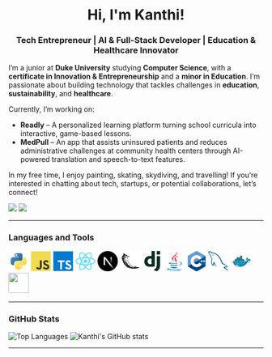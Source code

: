 <h1 align="center">Hi, I'm Kanthi!</h1>

<h3 align="center">Tech Entrepreneur | AI & Full-Stack Developer | Education & Healthcare Innovator</h3>

I’m a junior at **Duke University** studying **Computer Science**, with a **certificate in Innovation & Entrepreneurship** and a **minor in Education**. I’m passionate about building technology that tackles challenges in **education**, **sustainability**, and **healthcare**.  

Currently, I’m working on:  
- **Readly** – A personalized learning platform turning school curricula into interactive, game-based lessons.  
- **MedPull** – An app that assists uninsured patients and reduces administrative challenges at community health centers through AI-powered translation and speech-to-text features.  

In my free time, I enjoy painting, skating, skydiving, and travelling!
If you’re interested in chatting about tech, startups, or potential collaborations, let’s connect!  

<a href="mailto:youremail@example.com"><img src="https://img.icons8.com/ios-filled/50/FFFFFF/new-post.png" width="30"/></a>
<a href="https://www.linkedin.com/in/your-linkedin-username"><img src="https://img.icons8.com/ios-filled/50/FFFFFF/linkedin.png" width="30"/></a>

---

### Languages and Tools  
<p>
  <img src="https://raw.githubusercontent.com/devicons/devicon/master/icons/python/python-original.svg" width="40" height="40"/>
  <img src="https://raw.githubusercontent.com/devicons/devicon/master/icons/javascript/javascript-original.svg" width="40" height="40"/>
  <img src="https://raw.githubusercontent.com/devicons/devicon/master/icons/typescript/typescript-original.svg" width="40" height="40"/>
  <img src="https://raw.githubusercontent.com/devicons/devicon/master/icons/react/react-original.svg" width="40" height="40"/>
  <img src="https://raw.githubusercontent.com/devicons/devicon/master/icons/nextjs/nextjs-original.svg" width="40" height="40"/>
  <img src="https://raw.githubusercontent.com/devicons/devicon/master/icons/flask/flask-original.svg" width="40" height="40"/>
  <img src="https://raw.githubusercontent.com/devicons/devicon/master/icons/django/django-plain.svg" width="40" height="40"/>
  <img src="https://raw.githubusercontent.com/devicons/devicon/master/icons/java/java-original.svg" width="40" height="40"/>
  <img src="https://raw.githubusercontent.com/devicons/devicon/master/icons/cplusplus/cplusplus-original.svg" width="40" height="40"/>
  <img src="https://raw.githubusercontent.com/devicons/devicon/master/icons/mysql/mysql-original.svg" width="40" height="40"/>
  <img src="https://raw.githubusercontent.com/devicons/devicon/master/icons/docker/docker-original.svg" width="40" height="40"/>
  <img src="https://raw.githubusercontent.com/devicons/devicon/master/icons/aws/aws-original.svg" width="40" height="40"/>
</p>  

---

### GitHub Stats  

![Top Languages](https://github-readme-stats.vercel.app/api/top-langs/?username=kanthipm&layout=compact&theme=radical)  ![Kanthi's GitHub stats](https://github-readme-stats.vercel.app/api?username=kanthipm&show_icons=true&theme=radical)

---

<!--
**kanthipm/kanthipm** is a ✨ _special_ ✨ repository because its `README.md` (this file) appears on your GitHub profile.

Here are some ideas to get you started:


- 🔭 I’m currently working on ...
- 🌱 I’m currently learning ...
- 👯 I’m looking to collaborate on ...
- 🤔 I’m looking for help with ...
- 💬 Ask me about ...
- 📫 How to reach me: ...
- 😄 Pronouns: ...
- ⚡ Fun fact: ...
-->
